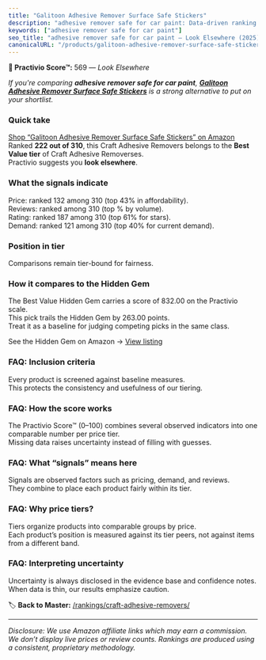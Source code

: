 ```yaml
---
title: "Galitoon Adhesive Remover Surface Safe Stickers"
description: "adhesive remover safe for car paint: Data-driven ranking using the Practivio Score™. Positioned by quality, value, demand, findability, momentum."
keywords: ["adhesive remover safe for car paint"]
seo_title: "adhesive remover safe for car paint — Look Elsewhere (2025)"
canonicalURL: "/products/galitoon-adhesive-remover-surface-safe-stickers-B0FC6CV1W8/"
---
```


**🚫 Practivio Score™:** 569 — _Look Elsewhere_


*If you're comparing **adhesive remover safe for car paint**, **[Galitoon Adhesive Remover Surface Safe Stickers](https://www.amazon.com/dp/B0FC6CV1W8?tag=practivio-20)** is a strong alternative to put on your shortlist.*
### Quick take
[Shop “Galitoon Adhesive Remover Surface Safe Stickers” on Amazon](https://www.amazon.com/dp/B0FC6CV1W8?tag=practivio-20)
Ranked **222 out of 310**, this Craft Adhesive Removers belongs to the **Best Value tier** of Craft Adhesive Removerses.  
Practivio suggests you **look elsewhere**.

### What the signals indicate
Price: ranked 132 among 310 (top 43% in affordability).  
Reviews: ranked  among 310 (top % by volume).  
Rating: ranked 187 among 310 (top 61% for stars).  
Demand: ranked 121 among 310 (top 40% for current demand).

### Position in tier
Comparisons remain tier-bound for fairness.

### How it compares to the Hidden Gem
The Best Value Hidden Gem carries a score of 832.00 on the Practivio scale.  
This pick trails the Hidden Gem by 263.00 points.  
Treat it as a baseline for judging competing picks in the same class.  

See the Hidden Gem on Amazon → [View listing](https://www.amazon.com/dp/B0CJNS7RV1?tag=practivio-20)

### FAQ: Inclusion criteria
Every product is screened against baseline measures.  
This protects the consistency and usefulness of our tiering.

### FAQ: How the score works
The Practivio Score™ (0–100) combines several observed indicators into one comparable number per price tier.  
Missing data raises uncertainty instead of filling with guesses.

### FAQ: What “signals” means here
Signals are observed factors such as pricing, demand, and reviews.  
They combine to place each product fairly within its tier.

### FAQ: Why price tiers?
Tiers organize products into comparable groups by price.  
Each product’s position is measured against its tier peers, not against items from a different band.

### FAQ: Interpreting uncertainty
Uncertainty is always disclosed in the evidence base and confidence notes.  
When data is thin, our results emphasize caution.


🏷️ **Back to Master:** [/rankings/craft-adhesive-removers/](/rankings/craft-adhesive-removers/)

---
_Disclosure: We use Amazon affiliate links which may earn a commission. We don’t display live prices or review counts. Rankings are produced using a consistent, proprietary methodology._
